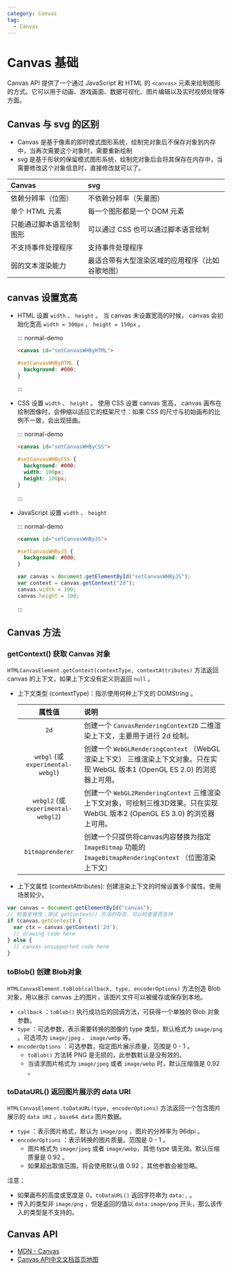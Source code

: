 ```yaml
---
category: Canvas
tag: 
  - Canvas
---
```


# Canvas 基础

Canvas API 提供了一个通过 JavaScript 和 HTML 的 `<canvas>` 元素来绘制图形的方式。它可以用于动画、游戏画面、数据可视化、图片编辑以及实时视频处理等方面。

## Canvas 与 svg 的区别

+ Canvas 是基于像素的即时模式图形系统，绘制完对象后不保存对象到内存中，当再次需要这个对象时，需要重新绘制
+ svg 是基于形状的保留模式图形系统，绘制完对象后会将其保存在内存中，当需要修改这个对象信息时，直接修改就可以了。

| Canvas                   | svg                                              |
| :----------------------- | :----------------------------------------------- |
| 依赖分辨率（位图）       | 不依赖分辨率（矢量图）                           |
| 单个 HTML 元素           | 每一个图形都是一个 DOM 元素                      |
| 只能通过脚本语言绘制图形 | 可以通过 CSS 也可以通过脚本语言绘制              |
| 不支持事件处理程序       | 支持事件处理程序                                 |
| 弱的文本渲染能力         | 最适合带有大型渲染区域的应用程序（比如谷歌地图） |

## canvas 设置宽高

+ HTML 设置 `width` 、 `height` 。 当 canvas 未设置宽高的时候， canvas 会初始化宽高 `width = 300px` 、 `height = 150px` 。

  ::: normal-demo

  ```html
  <canvas id="setCanvasWHByHTML">
  ```

  ```css
  #setCanvasWHByHTML {
    background: #000;
  }
  ```

  :::

+ CSS 设置 `width` 、 `height` 。 使用 CSS 设置 canvas 宽高， canvas 画布在绘制图像时，会伸缩以适应它的框架尺寸：如果 CSS 的尺寸与初始画布的比例不一致，会出现扭曲。
  
  ::: normal-demo

  ```html
  <canvas id="setCanvasWHByCSS">
  ```

  ```css
  #setCanvasWHByCSS {
    background: #000;
    width: 100px;
    height: 100px;
  }
  ```

  :::

+ JavaScript 设置 `width` 、 `height`

  ::: normal-demo

  ```html
  <canvas id="setCanvasWHByJS">
  ```

  ```css
  #setCanvasWHByJS {
    background: #000;
  }
  ```

  ```js
  var canvas = document.getElementById("setCanvasWHByJS");
  var context = canvas.getContext("2d");
  canvas.width = 100;
  canvas.height = 100;
  ```

  :::

## Canvas 方法

### getContext() 获取 Canvas 对象

`HTMLCanvasElement.getContext(contextType, contextAttributes)` 方法返回 canvas 的上下文，如果上下文没有定义则返回 `null` 。

+ 上下文类型 (contextType)：指示使用何种上下文的 DOMString 。

  |               属性值                | 说明                                                                                                                           |
  | :---------------------------------: | :----------------------------------------------------------------------------------------------------------------------------- |
  |                `2d`                 | 创建一个 `CanvasRenderingContext2D` 二维渲染上下文，主要用于进行 2d 绘制。                                                     |
  |  `webgl` (或 `experimental-webgl`)  | 创建一个 `WebGLRenderingContext` （WebGL渲染上下文） 三维渲染上下文对象。只在实现 WebGL 版本1 (OpenGL ES 2.0) 的浏览器上可用。 |
  | `webgl2` (或 `experimental-webgl2`) | 创建一个 `WebGL2RenderingContext` 三维渲染上下文对象，可绘制三维3D效果。只在实现 WebGL 版本2 (OpenGL ES 3.0) 的浏览器上可用。  |
  |          `bitmaprenderer`           | 创建一个只提供将canvas内容替换为指定 `ImageBitmap` 功能的 `ImageBitmapRenderingContext` （位图渲染上下文）                     |

+ 上下文属性 (contextAttributes): 创建渲染上下文的时候设置多个属性。使用场景较少。

``` javascript
var canvas = document.getElementById("canvas");
// 检查支持性：测试 getContext() 方法的存在，可以检查是否支持
if (canvas.getContext) {
  var ctx = canvas.getContext('2d');
  // drawing code here
} else {
  // canvas-unsupported code here
}
```

### toBlob() 创建 Blob对象

`HTMLCanvasElement.toBlob(callback, type, encoderOptions)` 方法创造 Blob 对象，用以展示 canvas 上的图片，该图片文件可以被缓存或保存到本地。

+ `callback` ：`toBlob()` 执行成功后的回调方法，可获得一个单独的 Blob 对象参数。
+ `type` ：可选参数，表示需要转换的图像的 type 类型，默认格式为 `image/png` 。可选项为 `image/jpeg` 、 `image/webp` 等。
+ `encoderOptions` ：可选参数，指定图片展示质量，范围是 0 - 1 。
  + `toBlob()` 方法转 PNG 是无损的，此参数默认是没有效的。
  + 当请求图片格式为 `image/jpeg` 或者 `image/webp` 时，默认压缩值是 0.92 。

### toDataURL() 返回图片展示的 data URI

`HTMLCanvasElement.toDataURL(type, encoderOptions)` 方法返回一个包含图片展示的 `data URI` ，`base64 data` 图片数据。

+ `type` ：表示图片格式，默认为 `image/png` ，图片的分辨率为 96dpi 。
+ `encoderOptions` ：表示转换的图片质量。范围是 0 - 1 。
  + 图片格式为 `image/jpeg` 或者 `image/webp`，其他 type 值无效。默认压缩质量是 0.92 。
  + 如果超出取值范围，将会使用默认值 0.92 ，其他参数会被忽略。

注意：

+ 如果画布的高度或宽度是 0，`toDataURL()` 返回字符串为 `data:,` 。
+ 传入的类型非 `image/png` ，但是返回的值以 `data:image/png` 开头，那么该传入的类型是不支持的。

## Canvas API

+ [MDN - Canvas](https://developer.mozilla.org/zh-CN/docs/Web/API/Canvas_API)
+ [Canvas API中文文档首页地图](https://www.canvasapi.cn/)

